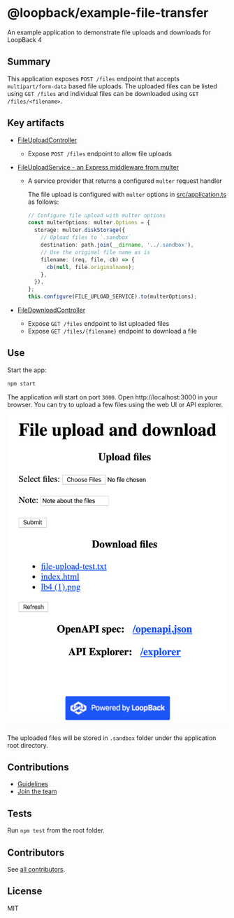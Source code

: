 # @loopback/example-file-transfer

An example application to demonstrate file uploads and downloads for LoopBack 4

## Summary

This application exposes `POST /files` endpoint that accepts
`multipart/form-data` based file uploads. The uploaded files can be listed using
`GET /files` and individual files can be downloaded using
`GET /files/<filename>`.

## Key artifacts

- [FileUploadController](src/controllers/files.controller.ts)

  - Expose `POST /files` endpoint to allow file uploads

- [FileUploadService - an Express middleware from multer](src/services/files.service.ts)

  - A service provider that returns a configured `multer` request handler

    The file upload is configured with `multer` options in
    [src/application.ts](src/application.ts) as follows:

    ```ts
    // Configure file upload with multer options
    const multerOptions: multer.Options = {
      storage: multer.diskStorage({
        // Upload files to `.sandbox`
        destination: path.join(__dirname, '../.sandbox'),
        // Use the original file name as is
        filename: (req, file, cb) => {
          cb(null, file.originalname);
        },
      }),
    };
    this.configure(FILE_UPLOAD_SERVICE).to(multerOptions);
    ```

- [FileDownloadController](src/controllers/files.controller.ts)

  - Expose `GET /files` endpoint to list uploaded files
  - Expose `GET /files/{filename}` endpoint to download a file

## Use

Start the app:

```sh
npm start
```

The application will start on port `3000`. Open http://localhost:3000 in your
browser. You can try to upload a few files using the web UI or API explorer.

![upload-download](upload-download.png)

The uploaded files will be stored in `.sandbox` folder under the application
root directory.

## Contributions

- [Guidelines](https://github.com/strongloop/loopback-next/blob/master/docs/CONTRIBUTING.md)
- [Join the team](https://github.com/strongloop/loopback-next/issues/110)

## Tests

Run `npm test` from the root folder.

## Contributors

See
[all contributors](https://github.com/strongloop/loopback-next/graphs/contributors).

## License

MIT
